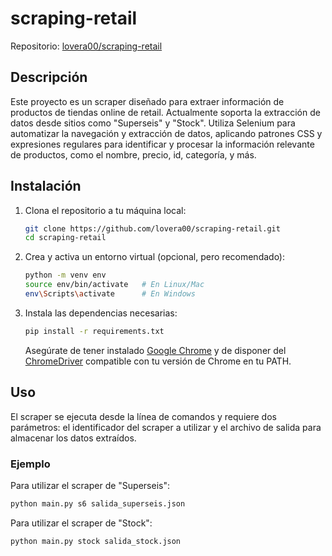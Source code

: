 # scraping-retail

Repositorio: [lovera00/scraping-retail](https://github.com/lovera00/scraping-retail)

## Descripción

Este proyecto es un scraper diseñado para extraer información de productos de tiendas online de retail. Actualmente soporta la extracción de datos desde sitios como "Superseis" y "Stock". Utiliza Selenium para automatizar la navegación y extracción de datos, aplicando patrones CSS y expresiones regulares para identificar y procesar la información relevante de productos, como el nombre, precio, id, categoría, y más.

## Instalación

1. Clona el repositorio a tu máquina local:
    ```bash
    git clone https://github.com/lovera00/scraping-retail.git
    cd scraping-retail
    ```

2. Crea y activa un entorno virtual (opcional, pero recomendado):
    ```bash
    python -m venv env
    source env/bin/activate   # En Linux/Mac
    env\Scripts\activate      # En Windows
    ```

3. Instala las dependencias necesarias:
    ```bash
    pip install -r requirements.txt
    ```
    Asegúrate de tener instalado [Google Chrome](https://www.google.com/chrome/) y de disponer del [ChromeDriver](https://sites.google.com/chromium.org/driver/) compatible con tu versión de Chrome en tu PATH.

## Uso

El scraper se ejecuta desde la línea de comandos y requiere dos parámetros: el identificador del scraper a utilizar y el archivo de salida para almacenar los datos extraídos.

### Ejemplo

Para utilizar el scraper de "Superseis":
```bash
python main.py s6 salida_superseis.json
```

Para utilizar el scraper de "Stock":
```bash
python main.py stock salida_stock.json
```

